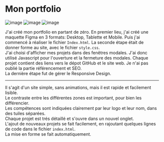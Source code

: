 # Mon portfolio  

![image](https://img.shields.io/badge/HTML5-E34F26?style=for-the-badge&logo=html5&logoColor=white)
![image](https://img.shields.io/badge/CSS3-1572B6?style=for-the-badge&logo=css3&logoColor=white)
![image](https://img.shields.io/badge/JavaScript-323330?style=for-the-badge&logo=javascript&logoColor=F7DF1E)  

  
  
J'ai créé mon portfolio en partant de zéro. En premier lieu, j'ai créé une maquette Figma en 3 formats: Desktop, Tablette et Mobile. Puis j'ai commencé à réaliser le fichier `Index.html`. La seconde étape était de donner forme au site, avec le fichier `style.css`.  
J'ai choisi d'afficher mes projets dans des fenêtres modales. J'ai donc utilisé Javascript pour l'ouverture et la fermeture des modales. Chaque projet contient des liens vers le dépot GitHub et le site web. Je n'ai pas oublié la partie référencement et SEO.  
La dernière étape fut de gérer le Responsive Design.  
  
----------  
  
Il s'agit d'un site simple, sans animations, mais il est rapide et facilement lisible.  
Le contraste entre les différentes zones est important, pour bien les différencier.  
Les compétences sont indiquées clairement par leur logo et leur nom, dans des tuiles séparées.  
Chaque projet est trés détaillé et s'ouvre dans un nouvel onglet.  
L'ajout de nouveaux projets se fait facilement, en rajoutant quelques lignes de code dans le fichier `index.html`.  
La mise en forme se fait automatiquement.
